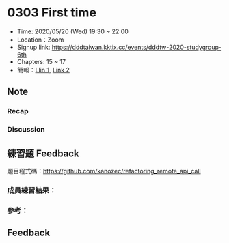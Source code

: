 # 0303 First time

- Time: 2020/05/20 (Wed) 19:30 ~ 22:00
- Location：Zoom
- Signup link: https://dddtaiwan.kktix.cc/events/dddtw-2020-studygroup-6th
- Chapters: 15 ~ 17
- 簡報：[Llin 1](https://speakerdeck.com/kanozec/working-effectively-with-legacy-code-ch15-17), [Link 2](https://shorturl.at/qAVW9)

## Note

### Recap


### Discussion


## 練習題 Feedback

題目程式碼：https://github.com/kanozec/refactoring_remote_api_call


### 成員練習結果：


### 參考：


## Feedback


